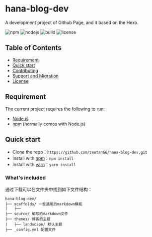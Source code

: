 # hana-blog-dev
A development project of Github Page, and it based on the Hexo.

![npm](https://img.shields.io/badge/npm-v6.1.0-blue.svg) ![nodejs](https://img.shields.io/badge/node.js%20support-0.10--10.6.0-brightgreen.svg) ![build](https://img.shields.io/badge/build-passing-brightgreen.svg) ![license](https://img.shields.io/badge/license-MIT-blue.svg)



## Table of Contents

- [Requirement](#requirement)
- [Quick start](#quick-start)
- [Contributing](#Contributing)
- [Support and Migration](#support-and-migration)
- [License](#License)

## Requirement

The current project requires the following to run:

- [Node.js](https://nodejs.org/en/)
- [npm](https://www.npmjs.com) (normally comes with Node.js)



## Quick start

- Clone the repo：`https://github.com/zentan66/hana-blog-dev.git`
- Install with [npm](https://www.npmjs.com)：`npm install`
- Install with [yarn](https://github.com/yarnpkg/yarn)：`yarn install`



### What's included

通过下载可以在文件夹中找到如下文件结构：

```
hana-blog-dev/
├── scaffolds/ 一些通用的markdown模板
|   ├── 
├── source/ 编写的markdown文件
├── themes/ 博客的主题
|   ├── landscape/ 默认主题
├── _config.yml 配置文件
```

